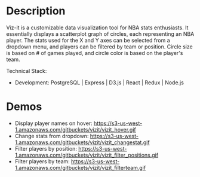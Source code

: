 # Description
Viz-it is a customizable data visualization tool for NBA stats enthusiasts. It essentially displays a scatterplot graph of circles, each representing an NBA player. The stats used for the X and Y axes can be selected from a dropdown menu, and players can be filtered by team or position. Circle size is based on # of games played, and circle color is based on the player's team.

Technical Stack:
- Development: PostgreSQL | Express | D3.js | React | Redux | Node.js

# Demos
- Display player names on hover: https://s3-us-west-1.amazonaws.com/gitbuckets/vizit/vizit_hover.gif
- Change stats from dropdown: https://s3-us-west-1.amazonaws.com/gitbuckets/vizit/vizit_changestat.gif
- Filter players by position: https://s3-us-west-1.amazonaws.com/gitbuckets/vizit/vizit_filter_positions.gif
- Filter players by team: https://s3-us-west-1.amazonaws.com/gitbuckets/vizit/vizit_filterteam.gif